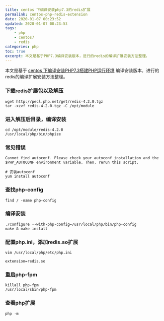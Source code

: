 ```yaml
---
title: centos 下编译安装php7.3的redis扩展
permalink: centos-php-redis-extension
date: 2020-01-07 00:23:52
updated: 2020-01-07 00:23:53
tags: 
    - php
    - centos7
    - redis
categories: php
toc: true
excerpt: 本文是基于PHP7.3编译安装版本，进行的redis的编译扩展安装方法整理。
---
```


本文是基于 [centos 下编译安装PHP7.3搭建PHP运行环境](https://www.studytime.xin/article/centos-php-install.html) 编译安装版本，进行的redis的编译扩展安装方法整理。

### 下载redis扩展包以及解压
```
wget http://pecl.php.net/get/redis-4.2.0.tgz
tar -xzvf redis-4.2.0.tgz -C /opt/module
```

### 进入解压后目录，编译安装
```
cd /opt/module/redis-4.2.0
/usr/local/php/bin/phpize
```

### 常见错误
```
Cannot find autoconf. Please check your autoconf installation and the
$PHP_AUTOCONF environment variable. Then, rerun this script.

# 安装autoconf
yum install autoconf
```

### 查找php-config
```
find / -name php-config
```

### 编译安装
```
./configure --with-php-config=/usr/local/php/bin/php-config
make & make install
```

### 配置php.ini，添加redis.so扩展
```
vim /usr/local/php/etc/php.ini

extension=redis.so
```
### 重启php-fpm
```
killall php-fpm
/usr/local/sbin/php-fpm
```

### 查看php扩展
```
php -m
```
